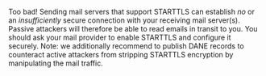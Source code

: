 Too bad! Sending mail servers that support STARTTLS can establish *no* or an
 *insufficiently* secure connection with your receiving mail server(s). 
Passive attackers will therefore be able to read emails in transit to you. 
You should ask your mail provider to enable STARTTLS and configure it 
securely. Note: we additionally recommend to publish DANE records to 
counteract active attackers from stripping STARTTLS encryption by 
manipulating the mail traffic.
